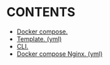 # CONTENTS

- [Docker compose.](https://github.com/Nouvellie/docker-1st/blob/docker/course/04.docker-compose/docker-compose.md)
- [Template. (yml)](https://github.com/Nouvellie/docker-1st/blob/docker/course/04.docker-compose/template.yml)
- [CLI.](https://github.com/Nouvellie/docker-1st/blob/docker/course/04.docker-compose/cli.md)
- [Docker compose Nginx. (yml)](https://github.com/Nouvellie/docker-1st/blob/docker/course/04.docker-compose/docker-compose.yml)
